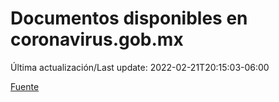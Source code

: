 # Documentos disponibles en coronavirus.gob.mx

Última actualización/Last update: 2022-02-21T20:15:03-06:00

 [Fuente](https://coronavirus.gob.mx/)
